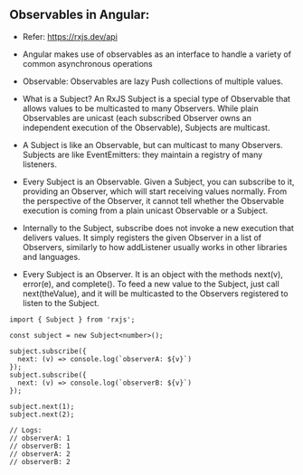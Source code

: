 ## Observables in Angular:
- Refer: https://rxjs.dev/api
- Angular makes use of observables as an interface to handle a variety of common asynchronous operations
  
- Observable: Observables are lazy Push collections of multiple values.

- What is a Subject? An RxJS Subject is a special type of Observable that allows values to be multicasted to many Observers. While plain Observables are unicast (each subscribed Observer owns an independent execution of the Observable), Subjects are multicast.

- A Subject is like an Observable, but can multicast to many Observers. Subjects are like EventEmitters: they maintain a registry of many listeners.

- Every Subject is an Observable. Given a Subject, you can subscribe to it, providing an Observer, which will start receiving values normally. From the perspective of the Observer, it cannot tell whether the Observable execution is coming from a plain unicast Observable or a Subject.

- Internally to the Subject, subscribe does not invoke a new execution that delivers values. It simply registers the given Observer in a list of Observers, similarly to how addListener usually works in other libraries and languages.

- Every Subject is an Observer. It is an object with the methods next(v), error(e), and complete(). To feed a new value to the Subject, just call next(theValue), and it will be multicasted to the Observers registered to listen to the Subject.

```
import { Subject } from 'rxjs';

const subject = new Subject<number>();

subject.subscribe({
  next: (v) => console.log(`observerA: ${v}`)
});
subject.subscribe({
  next: (v) => console.log(`observerB: ${v}`)
});

subject.next(1);
subject.next(2);

// Logs:
// observerA: 1
// observerB: 1
// observerA: 2
// observerB: 2
```
